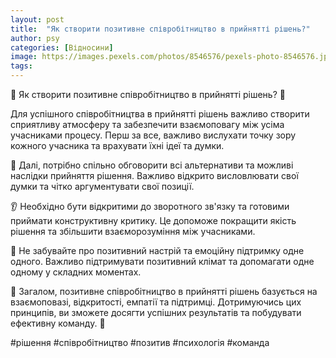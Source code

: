 ```yaml
---
layout: post
title:  "Як створити позитивне співробітництво в прийнятті рішень?"
author: psy
categories: [Відносини]
image: https://images.pexels.com/photos/8546576/pexels-photo-8546576.jpeg?auto=compress&cs=tinysrgb&fit=crop&h=627&w=1200
tags: 
---
```


🌟 Як створити позитивне співробітництво в прийнятті рішень? 🌟

Для успішного співробітництва в прийнятті рішень важливо створити сприятливу атмосферу та забезпечити взаємоповагу між усіма учасниками процесу. Перш за все, важливо вислухати точку зору кожного учасника та врахувати їхні ідеї та думки.

🤝 Далі, потрібно спільно обговорити всі альтернативи та можливі наслідки прийняття рішення. Важливо відкрито висловлювати свої думки та чітко аргументувати свої позиції.

👂 Необхідно бути відкритими до зворотного зв'язку та готовими приймати конструктивну критику. Це допоможе покращити якість рішення та збільшити взаєморозуміння між учасниками.

🌈 Не забувайте про позитивний настрій та емоційну підтримку одне одного. Важливо підтримувати позитивний клімат та допомагати одне одному у складних моментах.

💪 Загалом, позитивне співробітництво в прийнятті рішень базується на взаємоповазі, відкритості, емпатії та підтримці. Дотримуючись цих принципів, ви зможете досягти успішних результатів та побудувати ефективну команду. 🌟

#рішення #співробітництво #позитив #психологія #команда


